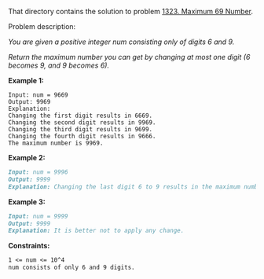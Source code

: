 That directory contains the solution to
problem [1323. Maximum 69 Number](https://leetcode.com/problems/maximum-69-number/).

Problem description:

*You are given a positive integer num consisting only of digits 6 and 9.*

*Return the maximum number you can get by changing at most one digit (6 becomes 9, and 9 becomes 6).*

**Example 1:**

```
Input: num = 9669
Output: 9969
Explanation: 
Changing the first digit results in 6669.
Changing the second digit results in 9969.
Changing the third digit results in 9699.
Changing the fourth digit results in 9666.
The maximum number is 9969.
```

**Example 2:**

```markdown
Input: num = 9996
Output: 9999
Explanation: Changing the last digit 6 to 9 results in the maximum number.
```

**Example 3:**

```markdown
Input: num = 9999
Output: 9999
Explanation: It is better not to apply any change.
```

**Constraints:**
```markdown
1 <= num <= 10^4
num consists of only 6 and 9 digits.
```
